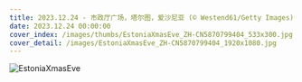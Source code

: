 ```yaml
---
title: 2023.12.24 - 市政厅广场，塔尔图，爱沙尼亚 (© Westend61/Getty Images)
date: 2023.12.24 00:00:00
cover_index: /images/thumbs/EstoniaXmasEve_ZH-CN5870799404_533x300.jpg
cover_detail: /images/EstoniaXmasEve_ZH-CN5870799404_1920x1080.jpg
---
```


![EstoniaXmasEve](/images/EstoniaXmasEve_ZH-CN5870799404_1920x1080.jpg)
